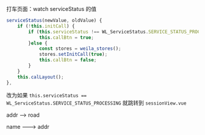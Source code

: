 打车页面：watch serviceStatus 的值

```ts
serviceStatus(newValue, oldValue) {
	if (!this.initCall) {
		if (this.serviceStatus !== WL_ServiceStatus.SERVICE_STATUS_PROCESSING) {
			this.callBtn = true;
		}else {
			const stores = weila_stores();
			stores.setInitCall(true);
			this.callBtn = false;
		}
	}
	this.calLayout();
},
```

改为如果 `this.serviceStatus == WL_ServiceStatus.SERVICE_STATUS_PROCESSING` 就跳转到  `sessionView.vue`


addr --> road

name ---> addr